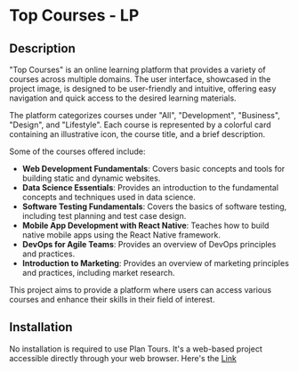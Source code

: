 # Top Courses - LP

## Description

"Top Courses" is an online learning platform that provides a variety of courses across multiple domains. The user interface, showcased in the project image, is designed to be user-friendly and intuitive, offering easy navigation and quick access to the desired learning materials.

The platform categorizes courses under "All", "Development", "Business", "Design", and "Lifestyle". Each course is represented by a colorful card containing an illustrative icon, the course title, and a brief description. 

Some of the courses offered include:
- **Web Development Fundamentals**: Covers basic concepts and tools for building static and dynamic websites.
- **Data Science Essentials**: Provides an introduction to the fundamental concepts and techniques used in data science.
- **Software Testing Fundamentals**: Covers the basics of software testing, including test planning and test case design.
- **Mobile App Development with React Native**: Teaches how to build native mobile apps using the React Native framework.
- **DevOps for Agile Teams**: Provides an overview of DevOps principles and practices.
- **Introduction to Marketing**: Provides an overview of marketing principles and practices, including market research.

This project aims to provide a platform where users can access various courses and enhance their skills in their field of interest.

## Installation
No installation is required to use Plan Tours. It's a web-based project accessible directly through your web browser.
Here's the [Link](https://lux-prajapati-top-course.netlify.app/) 
